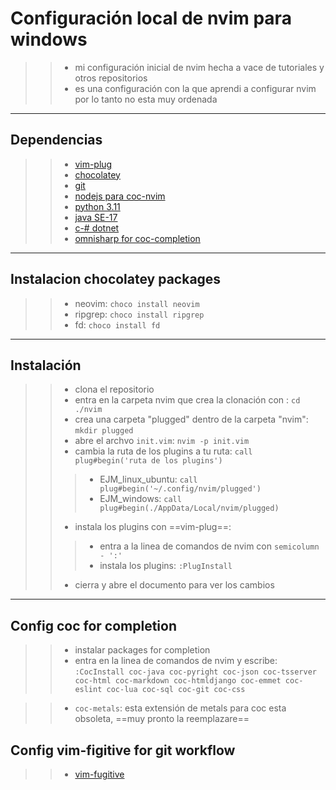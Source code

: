 # Configuración local de nvim para windows
>>- mi configuración inicial de nvim hecha a vace de tutoriales y otros repositorios
>>- es una configuración con la que aprendi a configurar nvim por lo tanto no esta muy ordenada

---

## Dependencias 
>>- [vim-plug](https://github.com/junegunn/vim-plug)
>>- [chocolatey](https://chocolatey.org/install)
>>- [git](https://git-scm.com/download/win)
>>- [nodejs para coc-nvim](https://nodejs.org/es)
>>- [python 3.11](https://www.python.org/downloads/release/python-3110/)
>>- [java SE-17](https://www.oracle.com/java/technologies/javase/jdk17-archive-downloads.html)
>>- [c-# dotnet](https://dotnet.microsoft.com/en-us/download)
>>- [omnisharp for coc-completion](https://github.com/coc-extensions/coc-omnisharp)


---
## Instalacion chocolatey packages
>>- neovim: ``choco install neovim``
>>- ripgrep: ``choco install ripgrep``
>>- fd: ``choco install fd``

---
## Instalación 
>>- clona el repositorio 
>>- entra en la carpeta nvim que crea la clonación con : ``cd ./nvim``
>>- crea una carpeta "plugged" dentro de la carpeta "nvim": ``mkdir plugged``
>>- abre el archvo `init.vim`: ``nvim -p init.vim``
>>- cambia la ruta de los plugins a tu ruta: ``call plug#begin('ruta de los plugins')``
>>>- EJM_linux_ubuntu: `call plug#begin('~/.config/nvim/plugged')`
>>>- EJM_windows: `call plug#begin(./AppData/Local/nvim/plugged)`
>>- instala los plugins con ==vim-plug==: 
>>>- entra a la linea de comandos de nvim con `semicolumn - ':'`
>>>- instala los plugins: `:PlugInstall`
>>- cierra y abre el documento para ver los cambios 

---

## Config coc for completion
>>- instalar packages for completion
>>- entra en la linea de comandos de nvim y escribe:
`:CocInstall coc-java coc-pyright coc-json coc-tsserver coc-html coc-markdown coc-htmldjango coc-emmet coc-eslint coc-lua coc-sql coc-git coc-css`

>>- `coc-metals`: esta extensión de metals para coc esta obsoleta, ==muy pronto la reemplazare==

## Config vim-figitive for git workflow
>>- [vim-fugitive](https://github.com/tpope/vim-fugitive)
